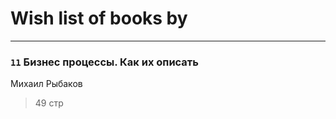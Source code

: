 # Wish list of books by [](http://instagram.com/anna_gilk)
---

### `11` Бизнес процессы. Как их описать
Михаил Рыбаков
> 49 стр

